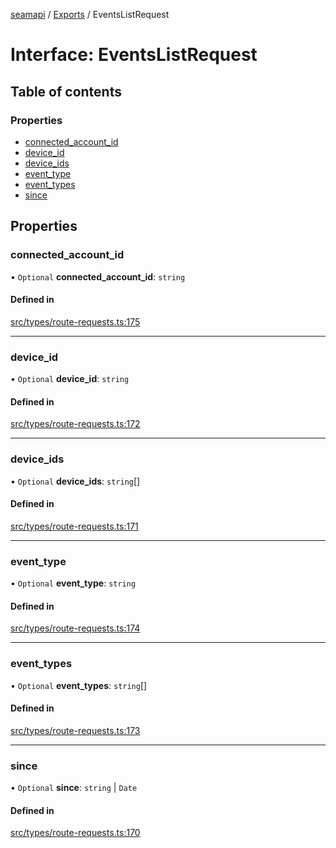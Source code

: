 [seamapi](../README.md) / [Exports](../modules.md) / EventsListRequest

# Interface: EventsListRequest

## Table of contents

### Properties

- [connected\_account\_id](EventsListRequest.md#connected_account_id)
- [device\_id](EventsListRequest.md#device_id)
- [device\_ids](EventsListRequest.md#device_ids)
- [event\_type](EventsListRequest.md#event_type)
- [event\_types](EventsListRequest.md#event_types)
- [since](EventsListRequest.md#since)

## Properties

### connected\_account\_id

• `Optional` **connected\_account\_id**: `string`

#### Defined in

[src/types/route-requests.ts:175](https://github.com/seamapi/javascript/blob/main/src/types/route-requests.ts#L175)

___

### device\_id

• `Optional` **device\_id**: `string`

#### Defined in

[src/types/route-requests.ts:172](https://github.com/seamapi/javascript/blob/main/src/types/route-requests.ts#L172)

___

### device\_ids

• `Optional` **device\_ids**: `string`[]

#### Defined in

[src/types/route-requests.ts:171](https://github.com/seamapi/javascript/blob/main/src/types/route-requests.ts#L171)

___

### event\_type

• `Optional` **event\_type**: `string`

#### Defined in

[src/types/route-requests.ts:174](https://github.com/seamapi/javascript/blob/main/src/types/route-requests.ts#L174)

___

### event\_types

• `Optional` **event\_types**: `string`[]

#### Defined in

[src/types/route-requests.ts:173](https://github.com/seamapi/javascript/blob/main/src/types/route-requests.ts#L173)

___

### since

• `Optional` **since**: `string` \| `Date`

#### Defined in

[src/types/route-requests.ts:170](https://github.com/seamapi/javascript/blob/main/src/types/route-requests.ts#L170)

